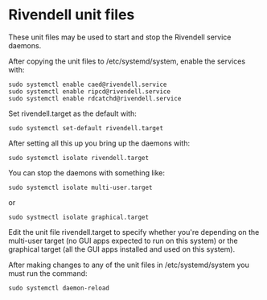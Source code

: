 # Rivendell unit files

These unit files may be used to start and stop the Rivendell service daemons.

After copying the unit files to /etc/systemd/system, enable the services with:
```
sudo systemctl enable caed@rivendell.service
sudo systemctl enable ripcd@rivendell.service
sudo systemctl enable rdcatchd@rivendell.service
```
Set rivendell.target as the default with:
```
sudo systemctl set-default rivendell.target
```
After setting all this up you bring up the daemons with:
```
sudo systemctl isolate rivendell.target
```
You can stop the daemons with something like:
```
sudo systemctl isolate multi-user.target
```
or
```
sudo systmectl isolate graphical.target
```
Edit the unit file rivendell.target to specify whether you're depending on the multi-user target (no GUI apps expected to run on this system) or the graphical target (all the GUI apps installed and used on this system).

After making changes to any of the unit files in /etc/systemd/system you must run the command:
```
sudo systemctl daemon-reload
```

